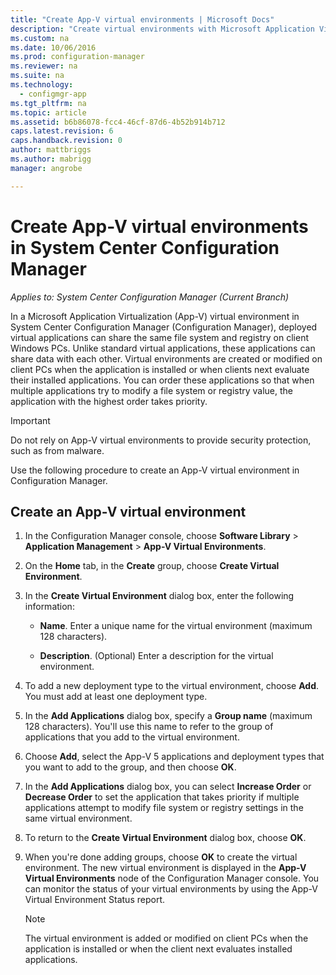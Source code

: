 ```yaml
---
title: "Create App-V virtual environments | Microsoft Docs"
description: "Create virtual environments with Microsoft Application Virtualization so apps can share data with each other."
ms.custom: na
ms.date: 10/06/2016
ms.prod: configuration-manager
ms.reviewer: na
ms.suite: na
ms.technology:
  - configmgr-app
ms.tgt_pltfrm: na
ms.topic: article
ms.assetid: b6b86078-fcc4-46cf-87d6-4b52b914b712
caps.latest.revision: 6
caps.handback.revision: 0
author: mattbriggs
ms.author: mabrigg
manager: angrobe

---
```

# Create App-V virtual environments in System Center Configuration Manager

*Applies to: System Center Configuration Manager (Current Branch)*

In a Microsoft Application Virtualization (App-V) virtual environment in System Center Configuration Manager (Configuration Manager), deployed virtual applications can share the same file system and registry on client Windows PCs. Unlike standard virtual applications, these applications can share data with each other. Virtual environments are created or modified on client PCs when the application is installed or when clients next evaluate their installed applications. You can order these applications so that when multiple applications try to modify a file system or registry value, the application with the highest order takes priority.  

> [!IMPORTANT]  
>  Do not rely on App-V virtual environments to provide security protection, such as from malware.  

 Use the following procedure to create an App-V virtual environment in Configuration Manager.  

## Create an App-V virtual environment  

1.  In the Configuration Manager console, choose **Software Library** > **Application Management** > **App-V Virtual Environments**.  

3.  On the **Home** tab, in the **Create** group, choose **Create Virtual Environment**.  

4.  In the **Create Virtual Environment** dialog box, enter the following information:  

    -   **Name**.  Enter a unique name for the virtual environment (maximum 128 characters).  

    -   **Description**. (Optional) Enter a description for the virtual environment.  

5.  To add a new deployment type to the virtual environment, choose **Add**. You must add at least one deployment type.  

6.  In the **Add Applications** dialog box, specify a **Group name** (maximum 128 characters). You'll use this name to refer to the group of applications that you add to the virtual environment.  

7.  Choose **Add**, select the App-V 5 applications and deployment types that you want to add to the group, and then choose **OK**.  

8.  In the **Add Applications** dialog box, you can select **Increase Order** or **Decrease Order** to set the application that takes priority if multiple applications attempt to modify file system or registry settings in the same virtual environment.  

9. To return to the **Create Virtual Environment** dialog box, choose **OK**.  

10. When you're done adding groups, choose **OK** to create the virtual environment. The new virtual environment is displayed in the **App-V Virtual Environments** node of the Configuration Manager console. You can monitor the status of your virtual environments by using the App-V Virtual Environment Status report.  

    > [!NOTE]  
    >  The virtual environment is added or modified on client PCs when the application is installed or when the client next evaluates installed applications.  

